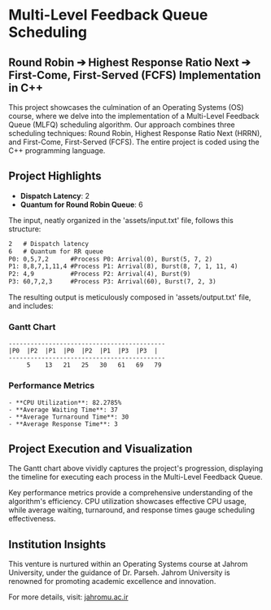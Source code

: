 # Multi-Level Feedback Queue Scheduling
## Round Robin ➔ Highest Response Ratio Next ➔ First-Come, First-Served (FCFS) Implementation in C++

This project showcases the culmination of an Operating Systems (OS) course, where we delve into the implementation of a Multi-Level Feedback Queue (MLFQ) scheduling algorithm. Our approach combines three scheduling techniques: Round Robin, Highest Response Ratio Next (HRRN), and First-Come, First-Served (FCFS). The entire project is coded using the C++ programming language.

## Project Highlights

- **Dispatch Latency**: 2
- **Quantum for Round Robin Queue**: 6

The input, neatly organized in the 'assets/input.txt' file, follows this structure:

```MarkDown
2   # Dispatch latency
6   # Quantum for RR queue
P0: 0,5,7,2      #Process P0: Arrival(0), Burst(5, 7, 2)
P1: 8,8,7,1,11,4 #Process P1: Arrival(8), Burst(8, 7, 1, 11, 4)
P2: 4,9          #Process P2: Arrival(4), Burst(9)
P3: 60,7,2,3     #Process P3: Arrival(60), Burst(7, 2, 3)
```


The resulting output is meticulously composed in 'assets/output.txt' file, and includes:

### Gantt Chart
```
-------------------------------------------
|P0  |P2  |P1  |P0  |P2  |P1  |P3  |P3  |
-------------------------------------------
     5    13   21   25   30   61   69   79
```


### Performance Metrics
```
- **CPU Utilization**: 82.2785%
- **Average Waiting Time**: 37
- **Average Turnaround Time**: 30
- **Average Response Time**: 3
```

## Project Execution and Visualization

The Gantt chart above vividly captures the project's progression, displaying the timeline for executing each process in the Multi-Level Feedback Queue.

Key performance metrics provide a comprehensive understanding of the algorithm's efficiency. CPU utilization showcases effective CPU usage, while average waiting, turnaround, and response times gauge scheduling effectiveness.

## Institution Insights

This venture is nurtured within an Operating Systems course at Jahrom University, under the guidance of Dr. Parseh. Jahrom University is renowned for promoting academic excellence and innovation.

For more details, visit: [jahromu.ac.ir](https://jahromu.ac.ir/en)
